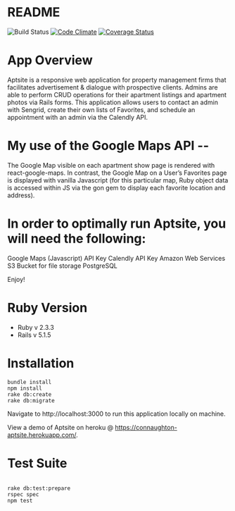 # README
![Build Status](https://codeship.com/projects/c8882dc0-fe33-0135-2759-12381a098dca/status?branch=master)
 [![Code Climate](https://codeclimate.com/github/tj28601/Aptsite/badges/gpa.svg)](https://codeclimate.com/github/tj28601/Aptsite)
 [![Coverage Status](https://coveralls.io/repos/github/tj28601/Aptsite/badge.png?branch=master)](https://coveralls.io/github/tj28601/Aptsite?branch=master)

# App Overview

 Aptsite is a responsive web application for property management firms that facilitates advertisement & dialogue with prospective clients. Admins are able to perform CRUD operations for their apartment listings and apartment photos via Rails forms. This application allows users to contact an admin with Sengrid, create their own lists of Favorites, and schedule an appointment with an admin via the Calendly API.

# My use of the Google Maps API --

 The Google Map visible on each apartment show page is rendered with react-google-maps. In contrast, the Google Map on a User’s Favorites page is displayed with vanilla Javascript (for this particular map,  Ruby object data is accessed within JS via the gon gem to display each favorite location and address).

# In order to optimally run Aptsite, you will need the following:

Google Maps (Javascript) API Key
Calendly API Key
Amazon Web Services S3 Bucket for file storage
PostgreSQL

 Enjoy!

# Ruby Version
* Ruby v 2.3.3
* Rails v 5.1.5

# Installation
```
bundle install
npm install
rake db:create
rake db:migrate
```
Navigate to http://localhost:3000 to run this application locally on machine.

View a demo of Aptsite on heroku @ https://connaughton-aptsite.herokuapp.com/.

# Test Suite
```

rake db:test:prepare
rspec spec
npm test
```
